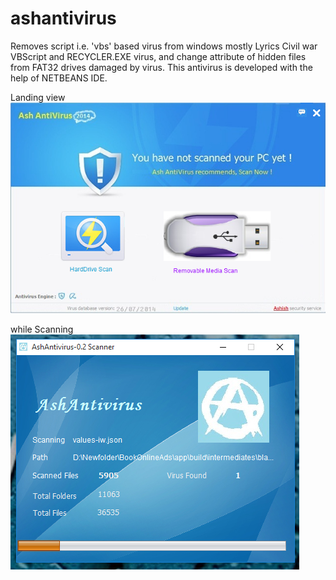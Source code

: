 # ashantivirus
Removes script i.e. 'vbs'  based virus from  windows mostly Lyrics Civil war VBScript and RECYCLER.EXE virus, and change attribute of hidden files from FAT32 drives damaged by virus.
This antivirus is developed with the help of NETBEANS IDE. 

Landing view
![AshAntivirus screen shot](https://github.com/ashmeh6/ashantivirus/blob/master/1.png "Landing view")

while Scanning
![AshAntivirus screen shot](https://github.com/ashmeh6/ashantivirus/blob/master/2.png)
